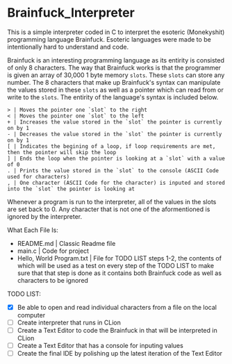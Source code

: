 # Brainfuck_Interpreter

This is a simple interpreter coded in C to interpret the esoteric (Monekyshit) programming language Brainfuck. Esoteric languages were made to be intentionally hard to understand and code.

Brainfuck is an interesting programming language as its entirity is consisted of only 8 characters. The way that Brainfuck works is that the programmer is given an array of 30,000 1 byte memory `slots`. These `slots` can store any number. The 8 characters that make up Brainfuck's syntax can manipulate the values stored in these `slots` as well as a pointer which can read from or write to the `slots`. The entirity of the language's syntax is included below.

```
> | Moves the pointer one `slot` to the right
< | Moves the pointer one `slot` to the left
+ | Increases the value stored in the `slot` the pointer is currently on by 1
- | Decreases the value stored in the `slot` the pointer is currently on by 1
[ | Indicates the begining of a loop, if loop requirements are met, then the pointer will skip the loop
] | Ends the loop when the pointer is looking at a `slot` with a value of 0
. | Prints the value stored in the `slot` to the console (ASCII Code used for characters)
, | One character (ASCII Code for the character) is inputed and stored into the `slot` the pointer is looking at
```

Whenever a program is run to the interpreter, all of the values in the slots are set back to 0. Any character that is not one of the aformentioned is ignored by the interpreter.

What Each File Is:
- README.md | Classic Readme file
- main.c | Code for project
- Hello, World Program.txt | File for TODO LIST steps 1-2, the contents of which will be used as a test on every step of the TODO LIST 
                           to make sure that that step is done as it contains both Brainfuck code as well as characters to be ignored

TODO LIST:
- [x] Be able to open and read individual characters from a file on the local computer
- [ ] Create interpreter that runs in CLion
- [ ] Create a Text Editor to code the Brainfuck in that will be interpreted in CLion
- [ ] Create a Text Editor that has a console for inputing values
- [ ] Create the final IDE by polishing up the latest iteration of the Text Editor
